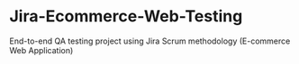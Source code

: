 # Jira-Ecommerce-Web-Testing
End-to-end QA testing project using Jira Scrum methodology (E-commerce Web Application)
